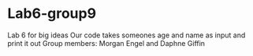 # Lab6-group9
Lab 6 for big ideas Our code takes someones age and name as input and print it out Group members: Morgan Engel and Daphne Giffin